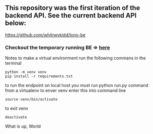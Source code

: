## This repository was the first iteration of the backend API. See the current backend API below:
https://github.com/whitneykidd/lono-be


### Checkout the temporary running BE => [here](https://github.com/whitneykidd/lono-be)

Notes to make a virtual environment
run the following commans in the terminal
```
python -m venv venv
pip install -r requirements.txt
```
to run the endpoint on local host you must run python run.py command from a virtualenv
to enver venv enter this into command line
```
source venv/bin/activate
```

to exit venv
```
deactivate 
```
What is up, World
